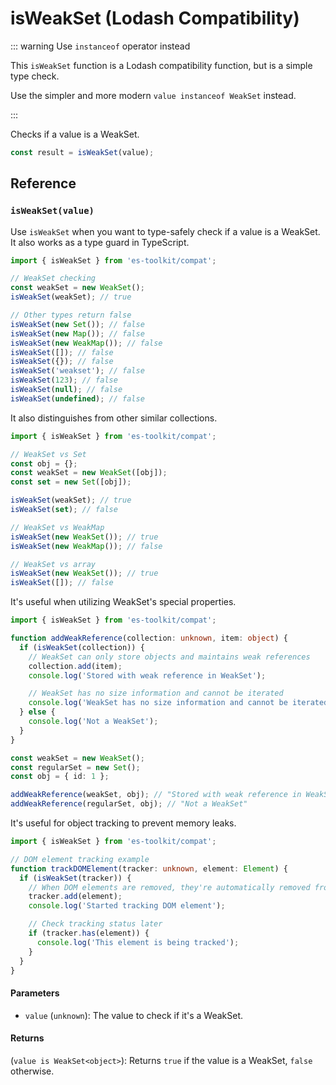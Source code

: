# isWeakSet (Lodash Compatibility)

::: warning Use `instanceof` operator instead

This `isWeakSet` function is a Lodash compatibility function, but is a simple type check.

Use the simpler and more modern `value instanceof WeakSet` instead.

:::

Checks if a value is a WeakSet.

```typescript
const result = isWeakSet(value);
```

## Reference

### `isWeakSet(value)`

Use `isWeakSet` when you want to type-safely check if a value is a WeakSet. It also works as a type guard in TypeScript.

```typescript
import { isWeakSet } from 'es-toolkit/compat';

// WeakSet checking
const weakSet = new WeakSet();
isWeakSet(weakSet); // true

// Other types return false
isWeakSet(new Set()); // false
isWeakSet(new Map()); // false
isWeakSet(new WeakMap()); // false
isWeakSet([]); // false
isWeakSet({}); // false
isWeakSet('weakset'); // false
isWeakSet(123); // false
isWeakSet(null); // false
isWeakSet(undefined); // false
```

It also distinguishes from other similar collections.

```typescript
import { isWeakSet } from 'es-toolkit/compat';

// WeakSet vs Set
const obj = {};
const weakSet = new WeakSet([obj]);
const set = new Set([obj]);

isWeakSet(weakSet); // true
isWeakSet(set); // false

// WeakSet vs WeakMap
isWeakSet(new WeakSet()); // true
isWeakSet(new WeakMap()); // false

// WeakSet vs array
isWeakSet(new WeakSet()); // true
isWeakSet([]); // false
```

It's useful when utilizing WeakSet's special properties.

```typescript
import { isWeakSet } from 'es-toolkit/compat';

function addWeakReference(collection: unknown, item: object) {
  if (isWeakSet(collection)) {
    // WeakSet can only store objects and maintains weak references
    collection.add(item);
    console.log('Stored with weak reference in WeakSet');

    // WeakSet has no size information and cannot be iterated
    console.log('WeakSet has no size information and cannot be iterated');
  } else {
    console.log('Not a WeakSet');
  }
}

const weakSet = new WeakSet();
const regularSet = new Set();
const obj = { id: 1 };

addWeakReference(weakSet, obj); // "Stored with weak reference in WeakSet"
addWeakReference(regularSet, obj); // "Not a WeakSet"
```

It's useful for object tracking to prevent memory leaks.

```typescript
import { isWeakSet } from 'es-toolkit/compat';

// DOM element tracking example
function trackDOMElement(tracker: unknown, element: Element) {
  if (isWeakSet(tracker)) {
    // When DOM elements are removed, they're automatically removed from WeakSet
    tracker.add(element);
    console.log('Started tracking DOM element');

    // Check tracking status later
    if (tracker.has(element)) {
      console.log('This element is being tracked');
    }
  }
}
```

#### Parameters

- `value` (`unknown`): The value to check if it's a WeakSet.

#### Returns

(`value is WeakSet<object>`): Returns `true` if the value is a WeakSet, `false` otherwise.

